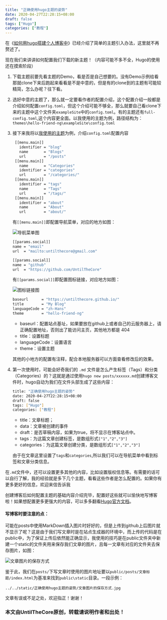 ```yaml
---
title: "正确使用hugo主题的姿势"
date: 2020-04-27T22:28:15+08:00
draft: false
tags: ["Hugo"]
categories: ["教程"]
---
```


在《[如何用hugo搭建个人博客中](https://untilthecore.github.io/posts/%E5%A6%82%E4%BD%95%E7%94%A8hugo%E6%90%AD%E5%BB%BA%E4%B8%AA%E4%BA%BA%E5%8D%9A%E5%AE%A2/)》已经介绍了简单的主题引入办法，这里就不再赘述了。

现在我们来讲讲如何配置我们下载的新主题！（内容可能不多不全，Hugo的使用还在摸索阶段）

1. 下载主题前要先看主题的Demo，看是否是自己想要的。没有Demo示例给看那就clone下来后跑起来看看是不是中意的，但是有的clone到的主题有可能较精简，怎么办呢？往下看。
2. 选好中意的主题了，那么就一定要看作者的配置介绍，这个配置介绍一般都是介绍如何配置`config.toml`，但这个介绍可能不够全，那么就要自己看clone下来的主题中这个文件夹`exampleSite`中的`config.toml`。有的主题还有`full-config.toml`,这个内容更全面。以我使用的主题为例，路径结构为：`themes\hello-friend-ng\exampleSite\config.toml`
3. 接下来我将以[我使用的主题](https://themes.gohugo.io/hugo-theme-hello-friend-ng/)为例，介绍`config.toml`配置内容
   ```bash
    [[menu.main]]
      identifier = "blog"
      name       = "Blogs"
      url        = "/posts"
    [[menu.main]]
      name       = "Categories"
      identifier = "categories"
      url        = "/categories/"
    [[menu.main]]
      identifier = "tags"
      name       = "Tags"
      url        = "/tags/"
    [[menu.main]]
      identifier = "about"
      name       = "About"
      url        = "about/"
   ```
   有`[[menu.main]]`即配置导航菜单，对应的地方如图：

   ![导航菜单图](../../static/正确使用hugo主题的姿势/导航菜单图.png)

    ```bash
    [[params.social]]
    name = "email"
    url  = "mailto:untilthecore@gmail.com"

    [[params.social]]
    name = "github"
    url  = "https://github.com/UntilTheCore"
    ```
    有`[[params.social]]`即配置图标链接，对应地方如图：

    ![图标链接图](../../static/正确使用hugo主题的姿势/图标链接.jpg)

    ```bash
    baseurl      = "https://untilthecore.github.io/"
    title        = "My Blog"
    languageCode = "zh-Hans"
    theme        = "hello-friend-ng"
    ```
    - baseurl：配置站点基址，如果要放在github上或者自己的云服务器上，请正确配置地址，否则出了能访问主页，其他地方都是 404
    - title：设置标题
    - languageCode：设置语言
    - theme：设置主题
    
    其他的小地方的配置有注释，配合本地服务器可以方面查看修改后的效果。
4. 第一次使用时，可能会好奇我们的 `.md` 文件是怎么产生标签（Tags）和分类（Categories）的？这就是通过使用`hugo new posts/xxxxxx.md`创建博客文件时，hugo自动为我们在文件头部生成了这些内容：
   
   ```bash
   title: "正确使用hugo主题的姿势"
   date: 2020-04-27T22:28:15+08:00
   draft: false
   tags: ["Hugo"]
   categories: ["教程"]
   ```
   - title：文章标题；
   - data：文章被创建的事件
   - draft：是否草稿内容，如果为true，将不显示在博客站点中。
   - tags：为这篇文章创建标签，是数组形式`["1","2","3"]`
   - categories：为这篇文章创建分类，是数组形式`["1","2","3"]`
  
    由于在文章这里设置了`tags`和`categories`,所以我们可以在导航菜单中看到标签和文章分类信息。

在`.md`文件中，还可以设置更多其他的内容，比如设置版权信息等。有需要的话可以自行了解，我的经验就是多下几个主题，看看这些作者是怎么配置的。如果你有更多更好的信息，欢迎来信告诉我

创建博客后如何配置主题的基础内容介绍完毕，配置好这些就可以愉快地写博客啦！如果想配置更多更强大的内容，可以多多翻看[Hugo官方文档](https://gohugo.io/documentation/)。

#### 写博客时要注意的点：

可能在posts中使用MarkDown插入图片时好好的，但是上传到github上后图片就不显示了呢？这是由于我们写文章时是在站点生成器的环境中，而上传的代码是在public中，为了保证上传后依然能正确显示，我使用的技巧是在public文件夹中新建一个static的文件夹用来保存我们文章的图片，且每一文章有对应的文件夹去保存图片，如图：

![文章图片的保存方式](../../static/正确使用hugo主题的姿势/文章图片的保存方式.jpg)

鉴于此，我们在`posts/`下写文章时使用的图片地址要以`public/posts/文章标题/index.html`为基准来找到`public\static`目录。一段示例：

    ../../static/正确使用hugo主题的姿势/文章图片的保存方式.jpg


文章有误或不足之处，欢迎指正！谢谢！

### 本文由UntilTheCore原创，转载请说明作者和出处！